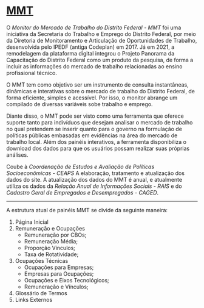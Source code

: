 # [MMT](http://mmt.homologacao.codeplan.df.gov.br/#/remuneracao-e-ocupacoes/proporcao-vinculos)

 O *Monitor do Mercado de Trabalho do Distrito Federal - MMT* foi uma iniciativa da Secretaria do Trabalho e Emprego do Distrito Federal, por meio da Diretoria de Monitoramento e Articulação de Oportunidades de Trabalho, desenvolvida pelo IPEDF (antiga Codeplan) em 2017. Já em 2021, a remodelagem da plataforma digital integrou o Projeto Panorama da Capacitação do Distrito Federal como um produto da pesquisa, de forma a incluir as informações do mercado de trabalho relacionadas ao ensino profissional técnico.

 O MMT tem como objetivo ser um instrumento de consulta instantâneas, dinâmicas e interativas sobre o mercado de trabalho do Distrito Federal, de forma eficiente, simples e acessível. Por isso, o monitor abrange um compilado de diversas variáveis sobe trabalho e emprego. 

Diante disso, o MMT pode ser visto como uma ferramenta que oferece suporte tanto para indivíduos que desejam analisar o mercado de trabalho no qual pretendem se inserir quanto para o governo na formulação de políticas públicas embasadas em evidências na área do mercado de trabalho local. Além dos painéis interativos, a ferramenta disponibiliza o download dos dados para que os usuários possam realizar suas próprias análises.

Coube à *Coordenação de Estudos e Avaliação de Políticas Socioeconômicas - CEAPS* A elaboração, tratamento e atualização dos dados do site. A atualização dos dados do MMT é anual, e atualmente utiliza os dados da _Relação Anual de Informações Sociais - RAIS_ e do _Cadastro Geral de Empregados e Desempregados - CAGED_.

---
A estrutura atual de painéis  MMT se divide da seguinte maneira:

1. Página Inicial
2. Remuneração e Ocupações
    - Remuneração por CBOs;
    - Remuneração Média;
    - Proporção Vínculos;
    - Taxa de Rotatividade;
3. Ocupações Técnicas
    - Ocupações para Empresas;
    - Empresas para Ocupações;
    - Ocupações e Eixos Tecnológicos;
    - Remuneração e Vínculos;
4. Glossário de Termos
5. Links Externos

